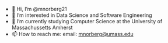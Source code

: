 - 👋 Hi, I’m @mnorberg21
- 👀 I’m interested in Data Science and Software Engineering
- 🌱 I’m currently studying Computer Science at the University of Massachussetts Amherst
- 📫 How to reach me:
     email: mnorberg@umass.edu
